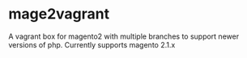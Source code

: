 # mage2vagrant

A vagrant box for magento2 with multiple branches to support newer versions of php. 
Currently supports magento 2.1.x
